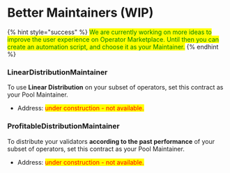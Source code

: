 # Better Maintainers (WIP)

{% hint style="success" %}
<mark style="color:green;">We are currently working on more ideas to improve the user experience on Operator Marketplace. Until then you can create an automation script, and choose it as your Maintainer.</mark>
{% endhint %}

### LinearDistributionMaintainer

To use **Linear Distribution** on your subset of operators, set this contract as your Pool Maintainer.

* Address: <mark style="color:red;">under construction - not available.</mark>

### ProfitableDistributionMaintainer&#x20;

To distribute your validators **according to the past performance** of your subset of operators, set this contract as your Pool Maintainer.

* Address: <mark style="color:red;">under construction - not available.</mark>
